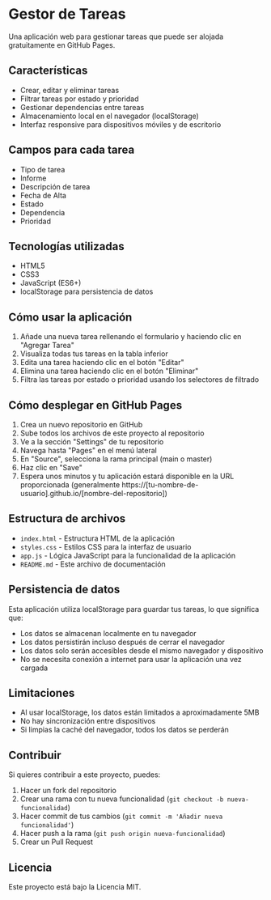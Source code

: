 # Gestor de Tareas

Una aplicación web para gestionar tareas que puede ser alojada gratuitamente en GitHub Pages.

## Características

- Crear, editar y eliminar tareas
- Filtrar tareas por estado y prioridad
- Gestionar dependencias entre tareas
- Almacenamiento local en el navegador (localStorage)
- Interfaz responsive para dispositivos móviles y de escritorio

## Campos para cada tarea

- Tipo de tarea
- Informe
- Descripción de tarea
- Fecha de Alta
- Estado
- Dependencia
- Prioridad

## Tecnologías utilizadas

- HTML5
- CSS3
- JavaScript (ES6+)
- localStorage para persistencia de datos

## Cómo usar la aplicación

1. Añade una nueva tarea rellenando el formulario y haciendo clic en "Agregar Tarea"
2. Visualiza todas tus tareas en la tabla inferior
3. Edita una tarea haciendo clic en el botón "Editar"
4. Elimina una tarea haciendo clic en el botón "Eliminar"
5. Filtra las tareas por estado o prioridad usando los selectores de filtrado

## Cómo desplegar en GitHub Pages

1. Crea un nuevo repositorio en GitHub
2. Sube todos los archivos de este proyecto al repositorio
3. Ve a la sección "Settings" de tu repositorio
4. Navega hasta "Pages" en el menú lateral
5. En "Source", selecciona la rama principal (main o master)
6. Haz clic en "Save"
7. Espera unos minutos y tu aplicación estará disponible en la URL proporcionada (generalmente https://[tu-nombre-de-usuario].github.io/[nombre-del-repositorio])

## Estructura de archivos

- `index.html` - Estructura HTML de la aplicación
- `styles.css` - Estilos CSS para la interfaz de usuario
- `app.js` - Lógica JavaScript para la funcionalidad de la aplicación
- `README.md` - Este archivo de documentación

## Persistencia de datos

Esta aplicación utiliza localStorage para guardar tus tareas, lo que significa que:

- Los datos se almacenan localmente en tu navegador
- Los datos persistirán incluso después de cerrar el navegador
- Los datos solo serán accesibles desde el mismo navegador y dispositivo
- No se necesita conexión a internet para usar la aplicación una vez cargada

## Limitaciones

- Al usar localStorage, los datos están limitados a aproximadamente 5MB
- No hay sincronización entre dispositivos
- Si limpias la caché del navegador, todos los datos se perderán

## Contribuir

Si quieres contribuir a este proyecto, puedes:

1. Hacer un fork del repositorio
2. Crear una rama con tu nueva funcionalidad (`git checkout -b nueva-funcionalidad`)
3. Hacer commit de tus cambios (`git commit -m 'Añadir nueva funcionalidad'`)
4. Hacer push a la rama (`git push origin nueva-funcionalidad`)
5. Crear un Pull Request

## Licencia

Este proyecto está bajo la Licencia MIT. 